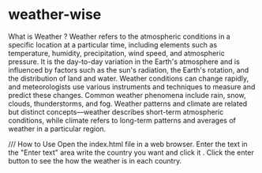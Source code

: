# weather-wise 

What is Weather ?
Weather refers to the atmospheric conditions in a specific location at a particular time, including elements such as temperature, humidity, precipitation, wind speed, and atmospheric pressure. It is the day-to-day variation in the Earth's atmosphere and is influenced by factors such as the sun's radiation, the Earth's rotation, and the distribution of land and water.
Weather conditions can change rapidly, and meteorologists use various instruments and techniques to measure and predict these changes. Common weather phenomena include rain, snow, clouds, thunderstorms, and fog. Weather patterns and climate are related but distinct concepts—weather describes short-term atmospheric conditions, while climate refers to long-term patterns and averages of weather in a particular region.



///
How to Use
Open the index.html file in a web browser. Enter the text in the "Enter text" area write the country you want and click it . Click the enter button to see the how the weather is in each country. 

